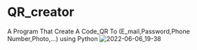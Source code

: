 # QR_creator
A Program That Create A Code_QR To (E_mail,Password,Phone Number,Photo,...) using Python
![2022-06-06_19-38](https://user-images.githubusercontent.com/96800858/172225313-9701a130-21e1-4417-830d-17f2857e2d47.png)
